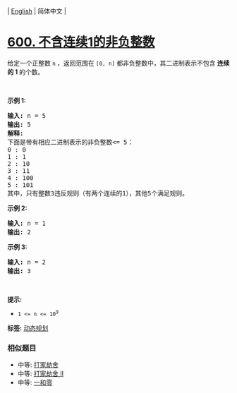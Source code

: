 | [English](README_EN.md) | 简体中文 |

# [600. 不含连续1的非负整数](https://leetcode-cn.com/problems/non-negative-integers-without-consecutive-ones)
<p>给定一个正整数 <code>n</code>&nbsp;，返回范围在&nbsp;<code>[0, n]</code>&nbsp;都非负整数中，其二进制表示不包含&nbsp;<strong>连续的 1&nbsp;</strong>的个数。</p>

<p>&nbsp;</p>

<p><strong>示例 1:</strong></p>

<pre>
<strong>输入:</strong> n = 5
<strong>输出:</strong> 5
<strong>解释:</strong> 
下面是带有相应二进制表示的非负整数&lt;= 5：
0 : 0
1 : 1
2 : 10
3 : 11
4 : 100
5 : 101
其中，只有整数3违反规则（有两个连续的1），其他5个满足规则。</pre>

<p><strong>示例 2:</strong></p>

<pre>
<strong>输入:</strong> n = 1
<strong>输出:</strong> 2
</pre>

<p><strong>示例 3:</strong></p>

<pre>
<strong>输入:</strong> n = 2
<strong>输出:</strong> 3
</pre>

<p>&nbsp;</p>

<p><strong>提示:</strong></p>

<ul>
	<li><code>1 &lt;= n &lt;= 10<sup>9</sup></code></li>
</ul>

**标签:**  [动态规划](https://leetcode-cn.com/tag/dynamic-programming) 
 ### 相似题目
- 中等:	[打家劫舍](https://leetcode-cn.com/problems/house-robber) 
- 中等:	[打家劫舍 II](https://leetcode-cn.com/problems/house-robber-ii) 
- 中等:	[一和零](https://leetcode-cn.com/problems/ones-and-zeroes) 
